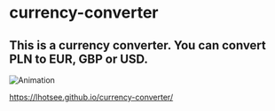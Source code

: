 # currency-converter

## This is a currency converter. You can convert PLN to EUR, GBP or USD.

![Animation](..//currency-converter/Animation.gif)

https://lhotsee.github.io/currency-converter/